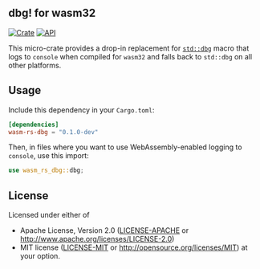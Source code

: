 ## dbg! for wasm32
[![Crate](https://img.shields.io/crates/v/wasm-rs-dbg.svg)](https://crates.io/crates/wasm-rs-dbg)
[![API](https://docs.rs/wasm-rs-dbg/badge.svg)](https://docs.rs/wasm-rs-dbg)

This micro-crate provides a drop-in replacement for [`std::dbg`](https://doc.rust-lang.org/std/macro.dbg.html) macro
that logs to `console` when compiled for `wasm32` and falls back to `std::dbg` on all other platforms.

## Usage

Include this dependency in your `Cargo.toml`:

```toml
[dependencies]
wasm-rs-dbg = "0.1.0-dev"
```

Then, in files where you want to use WebAssembly-enabled logging to `console`, use this import:

```rust
use wasm_rs_dbg::dbg;
```

## License

Licensed under either of

 * Apache License, Version 2.0 ([LICENSE-APACHE](LICENSE-APACHE) or http://www.apache.org/licenses/LICENSE-2.0)
 * MIT license ([LICENSE-MIT](LICENSE-MIT) or http://opensource.org/licenses/MIT) at your option.
